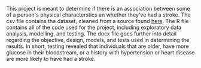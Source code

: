This project is meant to determine if there is an association between some of a person's physical characterstics an whether they've had a stroke. 
The csv file contains the dataset, cleaned from a source found [here](https://www.kaggle.com/datasets/fedesoriano/stroke-prediction-dataset/data). 
The R file contains all of the code used for the project, including exploratory data analysis, modelling, and testing.
The docx file goes further into detail regarding the objective, design, models, and tests used in determining the results.
In short, testing revealed that individuals that are older, have more glucose in their bloodstream, or a history with hypertension or heart disease are more likely to have had a stroke.
